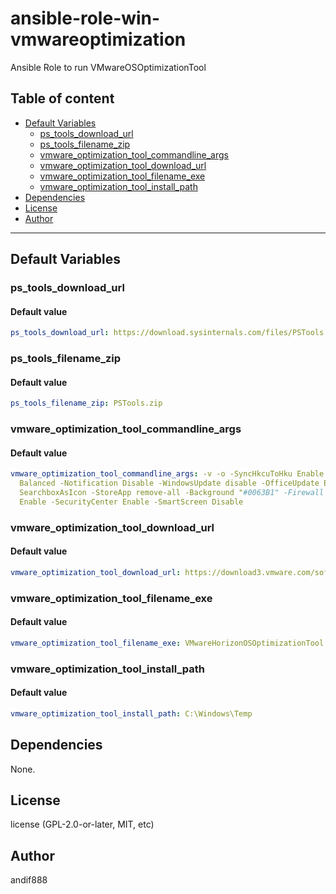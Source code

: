# ansible-role-win-vmwareoptimization

Ansible Role to run VMwareOSOptimizationTool

## Table of content

- [Default Variables](#default-variables)
  - [ps_tools_download_url](#ps_tools_download_url)
  - [ps_tools_filename_zip](#ps_tools_filename_zip)
  - [vmware_optimization_tool_commandline_args](#vmware_optimization_tool_commandline_args)
  - [vmware_optimization_tool_download_url](#vmware_optimization_tool_download_url)
  - [vmware_optimization_tool_filename_exe](#vmware_optimization_tool_filename_exe)
  - [vmware_optimization_tool_install_path](#vmware_optimization_tool_install_path)
- [Dependencies](#dependencies)
- [License](#license)
- [Author](#author)

---

## Default Variables

### ps_tools_download_url

#### Default value

```YAML
ps_tools_download_url: https://download.sysinternals.com/files/PSTools.zip
```

### ps_tools_filename_zip

#### Default value

```YAML
ps_tools_filename_zip: PSTools.zip
```

### vmware_optimization_tool_commandline_args

#### Default value

```YAML
vmware_optimization_tool_commandline_args: -v -o -SyncHkcuToHku Enable -VisualEffect
  Balanced -Notification Disable -WindowsUpdate disable -OfficeUpdate Enable -WindowsSearch
  SearchboxAsIcon -StoreApp remove-all -Background "#0063B1" -Firewall Enable -AntiVirus
  Enable -SecurityCenter Enable -SmartScreen Disable
```

### vmware_optimization_tool_download_url

#### Default value

```YAML
vmware_optimization_tool_download_url: https://download3.vmware.com/software/vmw-tools/osoptimization/VMwareHorizonOSOptimizationTool-x86_64-2107.exe
```

### vmware_optimization_tool_filename_exe

#### Default value

```YAML
vmware_optimization_tool_filename_exe: VMwareHorizonOSOptimizationTool.exe
```

### vmware_optimization_tool_install_path

#### Default value

```YAML
vmware_optimization_tool_install_path: C:\Windows\Temp
```



## Dependencies

None.

## License

license (GPL-2.0-or-later, MIT, etc)

## Author

andif888
